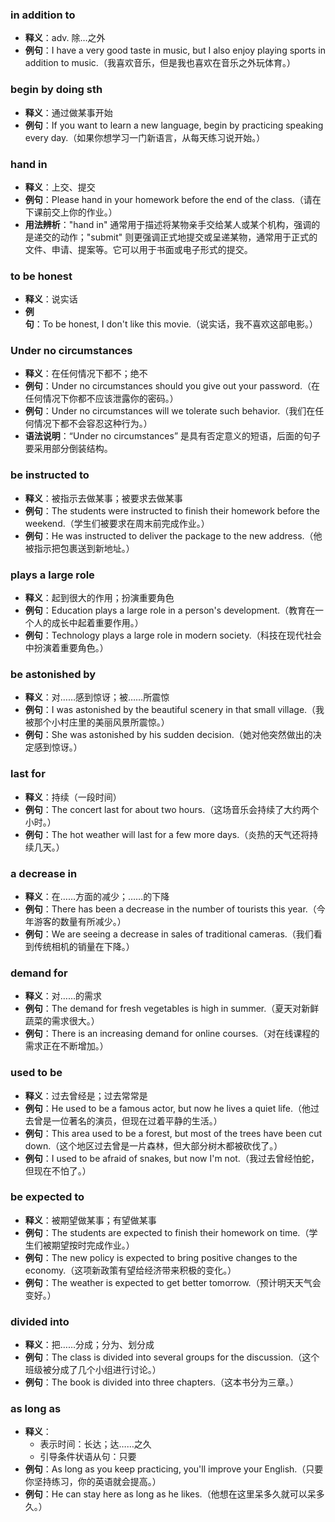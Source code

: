 ### in addition to

- **释义**：adv. 除…之外
- **例句**：I have a very good taste in music, but I also enjoy playing sports in addition to music.（我喜欢音乐，但是我也喜欢在音乐之外玩体育。）

### begin by doing sth

- **释义**：通过做某事开始
- **例句**：If you want to learn a new language, begin by practicing speaking every day.（如果你想学习一门新语言，从每天练习说开始。）

### hand in

- **释义**：上交、提交
- **例句**：Please hand in your homework before the end of the class.（请在下课前交上你的作业。）
- **用法辨析**："hand in" 通常用于描述将某物亲手交给某人或某个机构，强调的是递交的动作；"submit" 则更强调正式地提交或呈递某物，通常用于正式的文件、申请、提案等。它可以用于书面或电子形式的提交。

### to be honest

- **释义**：说实话
- **例句**：To be honest, I don't like this movie.（说实话，我不喜欢这部电影。）

### Under no circumstances

- **释义**：在任何情况下都不；绝不
- **例句**：Under no circumstances should you give out your password.（在任何情况下你都不应该泄露你的密码。）
- **例句**：Under no circumstances will we tolerate such behavior.（我们在任何情况下都不会容忍这种行为。）
- **语法说明**：“Under no circumstances” 是具有否定意义的短语，后面的句子要采用部分倒装结构。

### be instructed to

- **释义**：被指示去做某事；被要求去做某事
- **例句**：The students were instructed to finish their homework before the weekend.（学生们被要求在周末前完成作业。）
- **例句**：He was instructed to deliver the package to the new address.（他被指示把包裹送到新地址。）

### plays a large role

- **释义**：起到很大的作用；扮演重要角色
- **例句**：Education plays a large role in a person's development.（教育在一个人的成长中起着重要作用。）
- **例句**：Technology plays a large role in modern society.（科技在现代社会中扮演着重要角色。）

### be astonished by

- **释义**：对……感到惊讶；被……所震惊
- **例句**：I was astonished by the beautiful scenery in that small village.（我被那个小村庄里的美丽风景所震惊。）
- **例句**：She was astonished by his sudden decision.（她对他突然做出的决定感到惊讶。）

### last for

- **释义**：持续（一段时间）
- **例句**：The concert last for about two hours.（这场音乐会持续了大约两个小时。）
- **例句**：The hot weather will last for a few more days.（炎热的天气还将持续几天。）

### a decrease in

- **释义**：在……方面的减少；……的下降
- **例句**：There has been a decrease in the number of tourists this year.（今年游客的数量有所减少。）
- **例句**：We are seeing a decrease in sales of traditional cameras.（我们看到传统相机的销量在下降。）

### demand for

- **释义**：对……的需求
- **例句**：The demand for fresh vegetables is high in summer.（夏天对新鲜蔬菜的需求很大。）
- **例句**：There is an increasing demand for online courses.（对在线课程的需求正在不断增加。）

### used to be

- **释义**：过去曾经是；过去常常是
- **例句**：He used to be a famous actor, but now he lives a quiet life.（他过去曾是一位著名的演员，但现在过着平静的生活。）
- **例句**：This area used to be a forest, but most of the trees have been cut down.（这个地区过去曾是一片森林，但大部分树木都被砍伐了。）
- **例句**：I used to be afraid of snakes, but now I'm not.（我过去曾经怕蛇，但现在不怕了。）

### be expected to

- **释义**：被期望做某事；有望做某事
- **例句**：The students are expected to finish their homework on time.（学生们被期望按时完成作业。）
- **例句**：The new policy is expected to bring positive changes to the economy.（这项新政策有望给经济带来积极的变化。）
- **例句**：The weather is expected to get better tomorrow.（预计明天天气会变好。）

### divided into

- **释义**：把……分成；分为、划分成
- **例句**：The class is divided into several groups for the discussion.（这个班级被分成了几个小组进行讨论。）
- **例句**：The book is divided into three chapters.（这本书分为三章。）

### as long as

- **释义**：
  - 表示时间：长达；达……之久
  - 引导条件状语从句：只要
- **例句**：As long as you keep practicing, you'll improve your English.（只要你坚持练习，你的英语就会提高。）
- **例句**：He can stay here as long as he likes.（他想在这里呆多久就可以呆多久。）
